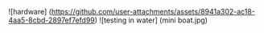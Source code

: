 ![hardware] (https://github.com/user-attachments/assets/8941a302-ac18-4aa5-8cbd-2897ef7efd99)
![testing in water] (mini boat.jpg)
